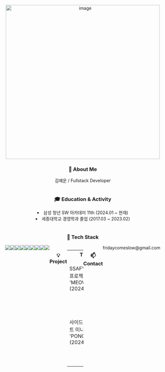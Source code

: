 <br>

<div align="center">

  <img width="500" alt="image" src="https://github.com/keemyegong/keemyegong/assets/156387250/f673e077-89f1-4ddb-a6ec-35e4ac02b3bb">
  
  <br>
  
  <h3> 🔎 About Me </h3>
  김예운 / Fullstack Developer

  <br>
  <br>

  <h3> 🎓 Education & Activity </h3>
  <li>삼성 청년 SW 아카데미 11th (2024.01 ~ 현재)</li>
  <li>세종대학교 경영학과 졸업 (2017.03 ~ 2023.02)</li>
  
  <br>
  
  <h3> 📜 Tech Stack </h3>
  <div style="display: flex; align-items: flex-start;">
  <img src="https://img.shields.io/badge/python-3776AB?style=for-the-badge&logo=python&logoColor=white"/>
  <img src="https://img.shields.io/badge/django-092E20?style=for-the-badge&logo=django&logoColor=white"/>
  <img src="https://img.shields.io/badge/mysql-4479A1?style=for-the-badge&logo=mysql&logoColor=white"/>
  <img src="https://img.shields.io/badge/html5-E34F26?style=for-the-badge&logo=html5&logoColor=white"/>
  <br>
  <img src="https://img.shields.io/badge/css-1572B6?style=for-the-badge&logo=css3&logoColor=white"/>
  <img src="https://img.shields.io/badge/javascript-F7DF1E?style=for-the-badge&logo=javascript&logoColor=black"/>
  <img src="https://img.shields.io/badge/vue.js-4FC08D?style=for-the-badge&logo=vue.js&logoColor=white"/>
  <img src="https://img.shields.io/badge/adobe-DA1F26?style=for-the-badge&logo=adobe%20creative%20cloud&logoColor=white"/>

  <br>
  <br>
  
  <div align='center'>
    <img src="https://github-readme-stats.vercel.app/api/top-langs/?username=keemyegong"></img>
  </div>
  
  <br>

  <h3>💡 Project</h3>
  <table align="center">
  <tr>
    <th>Title</th>
     <th>Description</th>
    <th>Skills</th>
    <th>Link</th>
  </tr>
  <tr>
    <td>SSAFY 1학기 프로젝트 'MEOVA' (2024)</td>
     <td>Open API를 활용한 검색 중심 영화 추천 기반 SNS 서비스</td>
    <td>Python, Django, Vue, ChatGPT </td>
   <td>https://github.com/keemyegong/project-MEOVA.git</td>
  </tr>
  </tr>
    <tr>
    <td>사이드 프로젝트 미니게임 'PONGDANG' (2024)</td>
     <td>상대의 비치볼을 밀어내라! 육지 위에 마지막까지 살아남는 플레이어가 승자가 되는 전략 알 까기 게임</td>
    <td>Python, Pygame, Adobe</td>
   <td>https://github.com/keemyegong/project-PONDANG.git</td>
  </tr>
</table>

<br>

  <h3> 📫 Contact  </h3>
  fridaycomeslow@gmail.com

</div>

<br>

<!--
**okorion/okorion** is a ✨ _special_ ✨ repository because its `README.md` (this file) appears on your GitHub profile.

Here are some ideas to get you started:

- 🔭 I’m currently working on ...
- 🌱 I’m currently learning ...
- 👯 I’m looking to collaborate on ...
- 🤔 I’m looking for help with ...
- 💬 Ask me about ...
- 📫 How to reach me: ...
- 😄 Pronouns: ...
- ⚡ Fun fact: ...
-->
